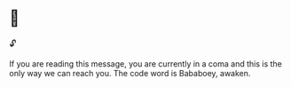# 🐍

🔓 

If you are reading this message, you are currently in a coma and this is the only way we can reach you. The code word is Bababoey, awaken.
